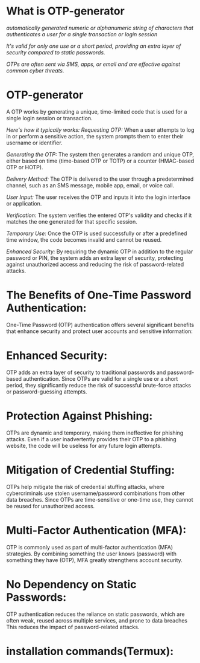 # What is OTP-generator
*automatically generated numeric or alphanumeric string of characters that authenticates a user for a single transaction or login session*

*It's valid for only one use or a short period, providing an extra layer of security compared to static passwords.*

*OTPs are often sent via SMS, apps, or email and are effective against common cyber threats.*

# OTP-generator
A OTP works by generating a unique, time-limited code that is used for a single login session or transaction.

_Here's how it typically works:_
_Requesting OTP:_ When a user attempts to log in or perform a sensitive action, the system prompts them to enter their username or identifier.

_Generating the OTP:_ The system then generates a random and unique OTP, either based on time (time-based OTP or TOTP) or a counter (HMAC-based OTP or HOTP).

_Delivery Method:_ The OTP is delivered to the user through a predetermined channel, such as an SMS message, mobile app, email, or voice call.

_User Input:_ The user receives the OTP and inputs it into the login interface or application.

_Verification:_ The system verifies the entered OTP's validity and checks if it matches the one generated for that specific session.

_Temporary Use:_ Once the OTP is used successfully or after a predefined time window, the code becomes invalid and cannot be reused.

_Enhanced Security:_ By requiring the dynamic OTP in addition to the regular password or PIN, the system adds an extra layer of security, protecting against unauthorized access and reducing the risk of password-related attacks.

# The Benefits of One-Time Password Authentication:
One-Time Password (OTP) authentication offers several significant benefits that enhance security and protect user accounts and sensitive information: 

# Enhanced Security:
OTP adds an extra layer of security to traditional passwords and password-based authentication. Since OTPs are valid for a single use or a short period, they significantly reduce the risk of successful brute-force attacks or password-guessing attempts.

# Protection Against Phishing: 
OTPs are dynamic and temporary, making them ineffective for phishing attacks.
Even if a user inadvertently provides their OTP to a phishing website, the code will be useless for any future login attempts.

# Mitigation of Credential Stuffing:
OTPs help mitigate the risk of credential stuffing attacks, where cybercriminals use stolen username/password combinations from other data breaches. Since OTPs are time-sensitive or one-time use, they cannot be reused for unauthorized access. 

# Multi-Factor Authentication (MFA):
OTP is commonly used as part of multi-factor authentication (MFA) strategies.
By combining something the user knows (password) with something they have (OTP), MFA greatly strengthens account security.

# No Dependency on Static Passwords:
OTP authentication reduces the reliance on static passwords, which are often weak, reused across multiple services, and prone to data breaches
This reduces the impact of password-related attacks.

# installation commands(Termux):


